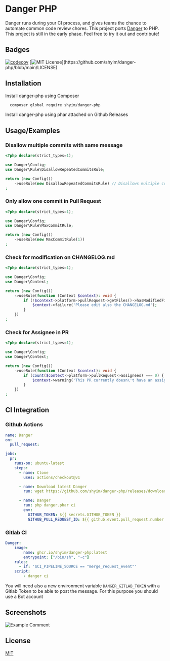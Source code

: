 
# Danger PHP

Danger runs during your CI process, and gives teams the chance to automate common code review chores.
This project ports [Danger](https://danger.systems/ruby/) to PHP.
This project is still in the early phase. Feel free to try it out and contribute!




## Badges

[![codecov](https://codecov.io/gh/shyim/danger-php/branch/main/graph/badge.svg)](https://codecov.io/gh/shyim/danger-php)
[![MIT License](https://img.shields.io/apm/l/atomic-design-ui.svg?)](https://github.com/shyim/danger-php/blob/main/LICENSE)

## Installation

Install danger-php using Composer

```bash 
  composer global require shyim/danger-php
```

Install danger-php using phar attached on Github Releases
## Usage/Examples

### Disallow multiple commits with same message

```php
<?php declare(strict_types=1);

use Danger\Config;
use Danger\Rule\DisallowRepeatedCommitsRule;

return (new Config())
    ->useRule(new DisallowRepeatedCommitsRule) // Disallows multiple commits with the same message
;
```

### Only allow one commit in Pull Request

```php
<?php declare(strict_types=1);

use Danger\Config;
use Danger\Rule\MaxCommitRule;

return (new Config())
    ->useRule(new MaxCommitRule(1))
;


```

### Check for modification on CHANGELOG.md

```php
<?php declare(strict_types=1);

use Danger\Config;
use Danger\Context;

return (new Config())
    ->useRule(function (Context $context): void {
        if (!$context->platform->pullRequest->getFiles()->hasModifiedFile('CHANGELOG.md')) {
            $context->failure('Please edit also the CHANGELOG.md');
        }
    })
;

```

### Check for Assignee in PR

```php
<?php declare(strict_types=1);

use Danger\Config;
use Danger\Context;

return (new Config())
    ->useRule(function (Context $context): void {
        if (count($context->platform->pullRequest->assignees) === 0) {
            $context->warning('This PR currently doesn\'t have an assignee');
        }
    })
;

```

## CI Integration

### Github Actions

```yaml
name: Danger
on:
  pull_request:

jobs:
  pr:
    runs-on: ubuntu-latest
    steps:
      - name: Clone
        uses: actions/checkout@v1

      - name: Download latest Danger
        run: wget https://github.com/shyim/danger-php/releases/download/0.0.1/danger.phar

      - name: Danger
        run: php danger.phar ci
        env:
          GITHUB_TOKEN: ${{ secrets.GITHUB_TOKEN }}
          GITHUB_PULL_REQUEST_ID: ${{ github.event.pull_request.number }}
```

### Gitlab CI

```yaml
Danger:
    image:
        name: ghcr.io/shyim/danger-php:latest
        entrypoint: ["/bin/sh", "-c"]
    rules:
      - if: '$CI_PIPELINE_SOURCE == "merge_request_event"'
    script:
        - danger ci
```

You will need also a new environment variable `DANGER_GITLAB_TOKEN` with  a Gitlab Token to be able to post the message.
For this purpose you should use a Bot account

## Screenshots

![Example Comment](https://i.imgur.com/e2OEChE.png)


## License

[MIT](https://choosealicense.com/licenses/mit/)

  